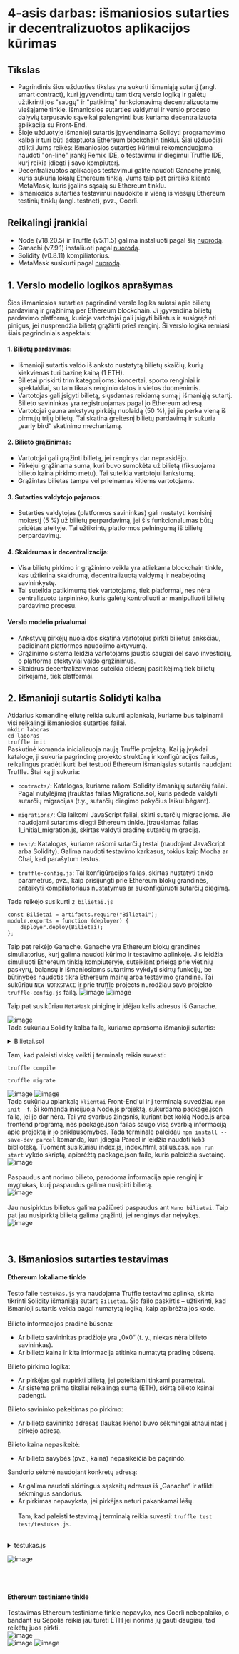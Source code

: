 # 4-asis darbas: išmaniosios sutarties ir decentralizuotos aplikacijos kūrimas

## Tikslas
* Pagrindinis šios užduoties tikslas yra sukurti išmaniąją sutartį (angl. smart
contract), kuri įgyvendintų tam tikrą verslo logiką ir galėtų užtikrinti jos "saugų"
ir "patikimą" funkcionavimą decentralizuotame viešąjame tinkle. Išmaniosios sutarties
valdymui ir verslo proceso dalyvių tarpusavio sąveikai palengvinti bus kuriama
decentralizuota aplikacija su Front-End. 
* Šioje užduotyje išmanioji sutartis įgyvendinama Solidyti programavimo kalba ir turi
būti adaptuota Ethereum blockchain tinklui. Šiai užduočiai atlikti Jums reikės:
Išmaniosios sutarties kūrimui rekomenduojama naudoti "on-line" įrankį Remix
IDE, o testavimui ir diegimui Truffle IDE, kurį reikia įdiegti į savo
kompiuterį.
* Decentralizuotos aplikacijos testavimui galite naudoti Ganache įrankį, kuris
sukuria lokalų Ethereum tinklą.
Jums taip pat prireiks kliento MetaMask, kuris įgalins sąsają su Ethereum
tinklu.
* Išmaniosios sutarties testavimui naudokite ir vieną iš viešųjų Ethereum
testinių tinklų (angl. testnet), pvz., Goerli.

## Reikalingi įrankiai
* Node (v18.20.5) ir Truffle (v5.11.5) galima instaliuoti pagal šią [nuorodą](https://archive.trufflesuite.com/docs/truffle/how-to/install/#requirements).
* Ganachi (v7.9.1) instaliuoti pagal [nuorodą](https://github.com/trufflesuite/ganache-ui/releases/tag/v2.7.1#user-content-2.7.1-How-to-Upgrade).
* Solidity (v0.8.11) kompiliatorius.
* MetaMask susikurti pagal [nuorodą](https://nftnow.com/guides/how-to-set-up-metamask-wallet/).
## 1. Verslo modelio logikos aprašymas
Šios išmaniosios sutarties pagrindinė verslo logika sukasi apie bilietų pardavimą ir grąžinimą per Ethereum blockchain. Ji įgyvendina bilietų pardavimo platformą, kurioje vartotojai gali įsigyti bilietus ir susigrąžinti pinigus, jei nusprendžia bilietą grąžinti prieš renginį. Ši verslo logika remiasi šiais pagrindiniais aspektais:
#### 1. Bilietų pardavimas:
* Išmanioji sutartis valdo iš anksto nustatytą bilietų skaičių, kurių kiekvienas turi bazinę kainą (1 ETH).
* Bilietai priskirti trim kategorijoms: koncertai, sporto renginiai ir spektakliai, su tam tikrais renginio datos ir vietos duomenimis.
* Vartotojas gali įsigyti bilietą, siųsdamas reikiamą sumą į išmaniąją sutartį. Bilieto savininkas yra registruojamas pagal jo Ethereum adresą.
* Vartotojai gauna ankstyvų pirkėjų nuolaidą (50 %), jei jie perka vieną iš pirmųjų trijų bilietų. Tai skatina greitesnį bilietų pardavimą ir sukuria „early bird“ skatinimo mechanizmą.
#### 2. Bilieto grąžinimas:
* Vartotojai gali grąžinti bilietą, jei renginys dar neprasidėjo.
* Pirkėjui grąžinama suma, kuri buvo sumokėta už bilietą (fiksuojama bilieto kaina pirkimo metu). Tai suteikia vartotojui lankstumą.
* Grąžintas bilietas tampa vėl prieinamas kitiems vartotojams.
#### 3. Sutarties valdytojo pajamos:
* Sutarties valdytojas (platformos savininkas) gali nustatyti komisinį mokestį (5 %) už bilietų perpardavimą, jei šis funkcionalumas būtų pridėtas ateityje. Tai užtikrintų platformos pelningumą iš bilietų perpardavimų.
#### 4. Skaidrumas ir decentralizacija:
* Visa bilietų pirkimo ir grąžinimo veikla yra atliekama blockchain tinkle, kas užtikrina skaidrumą, decentralizuotą valdymą ir neabejotiną savininkystę.
* Tai suteikia patikimumą tiek vartotojams, tiek platformai, nes nėra centralizuoto tarpininko, kuris galėtų kontroliuoti ar manipuliuoti bilietų pardavimo procesu.
#### Verslo modelio privalumai
* Ankstyvų pirkėjų nuolaidos skatina vartotojus pirkti bilietus anksčiau, padidinant platformos naudojimo aktyvumą.
* Grąžinimo sistema leidžia vartotojams jaustis saugiai dėl savo investicijų, o platforma efektyviai valdo grąžinimus.
* Skaidrus decentralizavimas suteikia didesnį pasitikėjimą tiek bilietų pirkėjams, tiek platformai.
## 2. Išmanioji sutartis Solidyti kalba
Atidarius komandinę eilutę reikia sukurti aplankalą, kuriame bus talpinami visi reikalingi išmaniosios sutarties failai.<br>
```mkdir laboras```<br>
```cd laboras```<br>
```truffle init```<br>
Paskutinė komanda inicializuoja naują Truffle projektą. Kai ją įvykdai kataloge, ji sukuria pagrindinę projekto struktūrą ir konfigūracijos failus, reikalingus pradėti kurti bei testuoti Ethereum išmaniąsias sutartis naudojant Truffle.
Štai ką ji sukuria:

* ```contracts/```: Katalogas, kuriame rašomi Solidity išmaniųjų sutarčių failai. Pagal nutylėjimą įtrauktas failas Migrations.sol, kuris padeda valdyti sutarčių migracijas (t.y., sutarčių diegimo pokyčius laikui bėgant).

* ```migrations/```: Čia laikomi JavaScript failai, skirti sutarčių migracijoms. Jie naudojami sutartims diegti Ethereum tinkle. Įtraukiamas failas 1_initial_migration.js, skirtas valdyti pradinę sutarčių migraciją.

* ```test/```: Katalogas, kuriame rašomi sutarčių testai (naudojant JavaScript arba Solidity). Galima naudoti testavimo karkasus, tokius kaip Mocha ar Chai, kad parašytum testus.

* ```truffle-config.js```: Tai konfigūracijos failas, skirtas nustatyti tinklo parametrus, pvz., kaip prisijungti prie Ethereum blokų grandinės, pritaikyti kompiliatoriaus nustatymus ar sukonfigūruoti sutarčių diegimą.

Tada reikėjo susikurti ```2_bilietai.js``` <br>
```
const Bilietai = artifacts.require("Bilietai");
module.exports = function (deployer) {
    deployer.deploy(Bilietai);
};
```
Taip pat reikėjo Ganache. Ganache yra Ethereum blokų grandinės simuliatorius, kurį galima naudoti kūrimo ir testavimo aplinkoje. Jis leidžia simuliuoti Ethereum tinklą kompiuteryje, suteikiant prieigą prie vietinių paskyrų, balansų ir išmaniosioms sutartims vykdyti skirtų funkcijų, be būtinybės naudotis tikra Ethereum mainų arba testavimo grandine. Tai sukūriau ```NEW WORKSPACE``` ir prie truffle projects nurodžiau savo projekto ```truffle-config.js``` failą.
![image](https://github.com/user-attachments/assets/1017ffe8-62af-4577-b684-b98da64ce9b3)
![image](https://github.com/user-attachments/assets/f8ae4039-8a04-41c1-b98f-0a1ae3c30a37)
<br>

Taip pat susikūriau ```MetaMask``` piniginę ir įdėjau kelis adresus iš Ganache.

![image](https://github.com/user-attachments/assets/b5e0d0b3-e640-458d-9bc9-99816d9955b4)
<br>
Tada sukūriau Solidity kalba failą, kuriame aprašoma išmanioji sutartis:

<details>
<summary>Bilietai.sol</summary>
<br>
  
```
// SPDX-License-Identifier: MIT
pragma solidity >=0.4.22 <0.9.0;

// Pastovus kintamasis, nurodantis visų bilietų skaičių
uint256 constant VISI_BILIETAI = 10;

contract Bilietai {
    address public owner; // Sutarties savininkas
    uint256 public earlyBirdDiscount = 50; // Ankstyvo pirkimo nuolaidos procentai pirmiesiems 3 bilietams
    uint256 public ticketsSold = 0; // Skaitiklis, sekantis parduotų bilietų kiekį

    // Struktūra, apibrėžianti bilieto savybes
    struct Bilietas {
        uint256 kaina; // Bilieto bazinė kaina
        uint256 moketaKaina; // Faktinė pirkėjo sumokėta kaina
        address kieno; // Bilieto savininkas (adresas)
        string data; // Renginio data
        string vieta; // Renginio vieta
    }

    // Masyvas, talpinantis visus bilietus
    Bilietas[VISI_BILIETAI] public bilietai;

    // Konstruktorius, nustatantis pradinį sutarties savininką ir inicijuojantis bilietų savybes
    constructor() {
        owner = msg.sender; // Sutartį įkėlęs vartotojas tampa savininku
        for (uint256 i = 0; i < VISI_BILIETAI; i++) {
            bilietai[i].kaina = 1e18; // Pradinė kaina: 1 ETH
            bilietai[i].kieno = address(0x0); // Bilietas nepriklauso niekam (laisvas)
            bilietai[i].data = ""; // Pradinė tuščia data
            bilietai[i].vieta = ""; // Pradinė tuščia vieta
        }
    }

    // Modifikatorius, užtikrinantis, kad funkcijas gali kviesti tik savininkas
    modifier onlyOwner() {
        require(msg.sender == owner, "Jus nesate savininkas.");
        _;
    }

    // Įvykis, užregistruojantis bilieto pirkimo informaciją
    event TicketPurchased(address buyer, uint256 finalPrice, uint256 ticketsSoldCount);

    // Funkcija bilietui įsigyti
    function pirktiBilietus(uint256 _index) external payable {
        require(_index < VISI_BILIETAI && _index >= 0, "Neteisingas bilieto indeksas.");
        require(bilietai[_index].kieno == address(0x0), "Bilietas jau parduotas.");
        
        uint256 finalPrice = bilietai[_index].kaina;

        // Taikoma ankstyvo pirkimo nuolaida, jei parduota mažiau nei 3 bilietai
        if (ticketsSold < 3) {
            finalPrice = 5e17; // 50% nuolaida nuo pradinės kainos (0.5 ETH)
        }

        require(msg.value >= finalPrice, "Nepakanka lesu bilietui isigyti.");

        bilietai[_index].kieno = msg.sender; // Nustatomas bilieto savininkas
        bilietai[_index].moketaKaina = finalPrice; // Išsaugoma pirkėjo sumokėta kaina

        // Didinamas parduotų bilietų skaičius
        ticketsSold++;

        // Sukuriamas įvykis pirkimo užfiksavimui
        emit TicketPurchased(msg.sender, finalPrice, ticketsSold);

        // Grąžinami pertekliniai mokėjimai (jei vartotojas sumokėjo daugiau nei reikėjo)
        if (msg.value > finalPrice) {
            payable(msg.sender).transfer(msg.value - finalPrice);
        }
    }

    // Funkcija bilietui grąžinti (prieš renginio pradžią)
    function grazintiBilietas(uint256 _index) external {
        require(_index < VISI_BILIETAI, "Neteisingas bilieto indeksas.");
        require(bilietai[_index].kieno == msg.sender, "Jus nesate sio bilieto savininkas.");
        
        uint256 refundAmount = bilietai[_index].moketaKaina; // Grąžinama pirkėjo sumokėta suma

        // Bilietas vėl tampa laisvas
        bilietai[_index].kieno = address(0x0);
        bilietai[_index].moketaKaina = 0; // Nustatoma sumokėta kaina į 0
        payable(msg.sender).transfer(refundAmount); // Lėšų grąžinimas pirkėjui
    }
}

```
</details>

Tam, kad paleisti viską veikti į terminalą reikia suvesti: <br>
```
truffle compile
```
```
truffle migrate
```
![image](https://github.com/user-attachments/assets/1819d5fc-c429-43eb-9645-daac32bffe5e)
![image](https://github.com/user-attachments/assets/06ae9b8d-7fbc-4690-975b-af3d3c4bef1e)
<br>
Tada sukūriau aplankalą ```klientai``` Front-End'ui ir į terminalą suvedžiau ```npm init -f```. Ši komanda inicijuoja Node.js projektą, sukurdama package.json failą, jei jo dar nėra. Tai yra svarbus žingsnis, kuriant bet kokią Node.js arba frontend programą, nes package.json failas saugo visą svarbią informaciją apie projektą ir jo priklausomybes. Tada terminale paleidau ```npm install --save-dev parcel``` komandą, kuri įdiegia Parcel ir leidžia naudoti ```Web3``` biblioteką. Tuoment susikūriau index.js, index.html, stilius.css. ```npm run start``` vykdo skriptą, apibrėžtą package.json faile, kuris paleidžia svetainę.
![image](https://github.com/user-attachments/assets/3e91b966-24a4-4f49-9b6a-e98e960dc777)<br>
<br>
Paspaudus ant norimo bilieto, parodoma informacija apie renginį ir mygtukas, kurį paspaudus galima nusipirti bilietą.
<br>
![image](https://github.com/user-attachments/assets/dba0f810-c79d-4332-875b-15f1e9e298f9)<br>
<br>
Jau nusipirktus bilietus galima pažiūrėti paspaudus ant ```Mano bilietai```. Taip pat jau nusipirktą bilietą galima grąžinti, jei renginys dar neįvykęs.<br>
![image](https://github.com/user-attachments/assets/4d93e33a-f491-43cc-b028-abcf8c40b427)<br>

<br>

## 3. Išmaniosios sutarties testavimas 
#### Ethereum lokaliame tinkle

Testo faile ```testukas.js``` yra naudojama Truffle testavimo aplinka, skirta tikrinti Solidity išmaniąją sutartį ```Bilietai```. Šio failo paskirtis – užtikrinti, kad išmanioji sutartis veikia pagal numatytą logiką, kaip apibrėžta jos kode.<br><br>
Bilieto informacijos pradinė būsena:
* Ar bilieto savininkas pradžioje yra „0x0“ (t. y., niekas nėra bilieto savininkas).
* Ar bilieto kaina ir kita informacija atitinka numatytą pradinę būseną.

Bilieto pirkimo logika:
* Ar pirkėjas gali nupirkti bilietą, jei pateikiami tinkami parametrai.
* Ar sistema priima tiksliai reikalingą sumą (ETH), skirtą bilieto kainai padengti.

Bilieto savininko pakeitimas po pirkimo:
* Ar bilieto savininko adresas (laukas kieno) buvo sėkmingai atnaujintas į pirkėjo adresą.

Bilieto kaina nepasikeitė:
* Ar bilieto savybės (pvz., kaina) nepasikeičia be pagrindo.

Sandorio sėkmė naudojant konkretų adresą:
* Ar galima naudoti skirtingus sąskaitų adresus iš „Ganache“ ir atlikti sėkmingus sandorius.
* Ar pirkimas nepavyksta, jei pirkėjas neturi pakankamai lėšų.
<br><br>
Tam, kad paleisti testavimą į terminalą reikia suvesti: ```truffle test test/testukas.js```.
<br>
<details>
<summary>testukas.js</summary>
<br>
  
```
const Bilietai = artifacts.require('Bilietai');
const assert = require('assert');

contract('Bilietai', (accounts) => {
  const savininkas = accounts[0]; // Contract owner
  const pirkejas = accounts[1];  // Buyer
  const kitasPirkejas = accounts[2]; // Another buyer
  const Bilieto_ID = 0;
  const Kitas_Bilieto_ID = 1;

  let instance;

  before(async () => {
    instance = await Bilietai.deployed();
  });

  it('Savininkas yra nustatytas tinkamai', async () => {
    const sutartiesSavininkas = await instance.owner();
    assert.equal(sutartiesSavininkas, savininkas, 'Savininkas turi būti priskirtas tinkamai');
  });

  it('Leidžia pirkti bilietą su tinkama suma', async () => {
    const bilietas = await instance.bilietai(Bilieto_ID);
    await instance.pirktiBilietus(Bilieto_ID, {
      from: pirkejas,
      value: bilietas.kaina,
    });
    const atnaujintiBilieta = await instance.bilietai(Bilieto_ID);
    assert.equal(
      atnaujintiBilieta.kieno,
      pirkejas,
      'Pirkejas turi būti bilieto savininkas'
    );
  });

  it('Neleidžia pirkti jau parduoto bilieto', async () => {
    try {
      await instance.pirktiBilietus(Bilieto_ID, {
        from: kitasPirkejas,
        value: web3.utils.toWei('1', 'ether'),
      });
      assert.fail('Tikimasi, kad nepavyks pirkti jau parduoto bilieto');
    } catch (error) {
      assert(error.message.includes('Bilietas jau parduotas'), 'Gautas netinkamas klaidos pranešimas');
    }
  });

  it('Grąžina bilietą ir atlaisvina jį pirkimui', async () => {
    const bilietas = await instance.bilietai(Bilieto_ID);
    await instance.grazintiBilietas(Bilieto_ID, { from: pirkejas });
    const atnaujintiBilieta = await instance.bilietai(Bilieto_ID);
    assert.equal(
      atnaujintiBilieta.kieno,
      '0x0000000000000000000000000000000000000000',
      'Bilietas turi būti atlaisvintas'
    );
  });

  it('Leidžia pirkti atlaisvintą bilietą', async () => {
    const bilietas = await instance.bilietai(Bilieto_ID);
    await instance.pirktiBilietus(Bilieto_ID, {
      from: kitasPirkejas,
      value: bilietas.kaina,
    });
    const atnaujintiBilieta = await instance.bilietai(Bilieto_ID);
    assert.equal(
      atnaujintiBilieta.kieno,
      kitasPirkejas,
      'Kitas pirkejas turi būti bilieto savininkas'
    );
  });

  it('Tinkamai taiko ankstyvo pirkimo nuolaidą', async () => {
    const bilietas = await instance.bilietai(Kitas_Bilieto_ID);
    const pradineKaina = bilietas.kaina;
    const expectedPrice = web3.utils.toWei('0.5', 'ether');

    // Pirkti bilietą su nuolaida
    await instance.pirktiBilietus(Kitas_Bilieto_ID, {
      from: pirkejas,
      value: expectedPrice,
    });
    const atnaujintiBilieta = await instance.bilietai(Kitas_Bilieto_ID);

    assert.equal(
      atnaujintiBilieta.moketaKaina,
      expectedPrice,
      'Nuolaida turi būti tinkamai taikoma'
    );
  });

  it('Neleidžia pirkti bilieto už mažesnę nei reikalingą sumą', async () => {
    try {
      await instance.pirktiBilietus(2, {
        from: pirkejas,
        value: web3.utils.toWei('0.1', 'ether'),
      });
      assert.fail('Tikimasi, kad nepavyks pirkti bilieto už mažesnę sumą');
    } catch (error) {
      assert(error.message.includes('Nepakanka lesu bilietui isigyti'), 'Gautas netinkamas klaidos pranešimas');
    }
  });

  it('Tikrina pradinį bilieto būseną', async () => {
    const naujasBilietas = await instance.bilietai(3);
    assert.equal(
      naujasBilietas.kieno,
      '0x0000000000000000000000000000000000000000',
      'Pradžioje bilietas turi būti laisvas'
    );
    assert.equal(
      naujasBilietas.kaina,
      web3.utils.toWei('1', 'ether'),
      'Pradinė bilieto kaina turi būti 1 ETH'
    );
  });

  it('Neleidžia grąžinti bilieto, kuris nepriklauso vartotojui', async () => {
    try {
      await instance.grazintiBilietas(Bilieto_ID, { from: pirkejas });
      assert.fail('Tikimasi, kad nepavyks grąžinti bilieto, kuris nepriklauso vartotojui');
    } catch (error) {
      assert(error.message.includes('Jus nesate sio bilieto savininkas'), 'Gautas netinkamas klaidos pranešimas');
    }
  });
});

```
</details>

![image](https://github.com/user-attachments/assets/0b4b5337-2e0d-4f0d-ab07-b8bb8347bb26)

<br><br>
#### Ethereum testiniame tinkle
Testavimas Ethereum testiniame tinkle nepavyko, nes Goerli nebepalaiko, o bandant su Sepolia reikia jau turėti ETH jei norima jų gauti daugiau, tad reikėtų juos pirkti.<br>
![image](https://github.com/user-attachments/assets/3421c645-d4b2-4291-b1ec-8c222c03db30)<br>
![image](https://github.com/user-attachments/assets/e25a86c1-d9a1-4623-889e-1258b63250f8)
![image](https://github.com/user-attachments/assets/10fe7afb-8583-4624-bd4b-ac91c2f43428)




